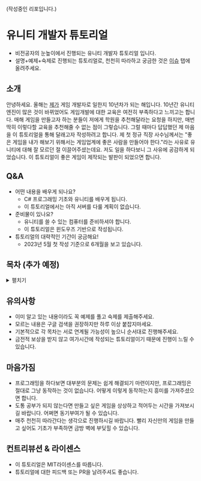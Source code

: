 (작성중인 리포입니다.)

# 유니티 개발자 튜토리얼
* 비전공자의 눈높이에서 진행되는 유니티 개발자 튜토리얼 입니다. 
* 설명+예제+숙제로 진행되는 튜토리얼로, 천천히 따라하고 궁금한 것은 [이슈](https://github.com/zaffre001/unity-developer-tutorial/issues) 탭에 올려주세요.

## 소개
안녕하세요. 올해는 [제가](https://zaffre001.github.io/about) 게임 개발자로 일한지 10년차가 되는 해입니다. 10년간 유니티 엔진이 많은 것이 바뀌었어도 게임개발에 대한 교육은 여전히 부족하다고 느끼고는 합니다. 매해 게임을 만들고자 하는 분들이 저에게 학원을 추천해달라는 요청을 하지만, 매번 딱히 이렇다할 교육을 추천해줄 수 없는 점이 그렇습니다. 그럴 때마다 답답했던 제 마음을 이 튜토리얼을 통해 달래고자 작성하려고 합니다. 제 첫 정규 직장 사수님께서는 "좋은 게임을 내가 해보기 위해서는 게임업계에 좋은 사람을 만들어야 한다."라는 사유로 유니티에 대해 잘 모르던 절 이끌어주셨는데요. 저도 일을 하다보니 그 사유에 공감하게 되었습니다. 이 튜토리얼이 좋은 게임이 제작되는 발판이 되었으면 합니다.

## Q&A
* 어떤 내용을 배우게 되나요?
  * C# 프로그래밍 기초와 유니티를 배우게 됩니다. 
  * 이 튜토리얼에서는 아직 서버를 다룰 계획이 없습니다.
* 준비물이 있나요?
  * 유니티를 쓸 수 있는 컴퓨터를 준비하셔야 합니다.
  * 이 튜토리얼은 윈도우즈 기반으로 작성됩니다.
* 튜토리얼의 대략적인 기간이 궁금해요!
  * 2023년 5월 첫 작성 기준으로 6개월을 보고 있습니다.

## 목차 (추가 예정)
<details><summary>펼치기</summary>
  <p>

  * [00. 깃의 기초](./tutorial00/)
  * [01. C# 프로그래밍 기초]()
  * [02. 유니티 엔진의 기초]()
  * [03. 객체지향 프로그래밍]()
  * [04. 자주 쓰는 API 활용]()
  * [05. 자료구조 특훈]()
  * [06. 유니티 2D게임 제작]()
  * [07. 유니티 3D게임 제작]()
  * [08. 유니티 DOTS]()
   
  </p>
</details>

## 유의사항
* 이미 알고 있는 내용이라도 꼭 예제를 풀고 숙제를 제출해주세요.
* 모르는 내용은 구글 검색을 권장하지만 하루 이상 붙잡지마세요.
* 기본적으로 각 목차는 서로 연계될 가능성이 높으니 순서대로 진행해주세요.
* 금전적 보상을 받지 않고 여가시간에 작성되는 튜토리얼이기 때문에 진행이 느릴 수 있습니다.

## 마음가짐
* 프로그래밍을 하다보면 대부분의 문제는 쉽게 해결되기 마련이지만, 프로그래밍은 절대로 그냥 동작하는 것이 없습니다. 어떻게 이렇게 동작하는지 흥미를 가져주셨으면 합니다.
* 도통 공부가 되지 않는다면 만들고 싶은 게임을 상상하고 적어두는 시간을 가져보시길 바랍니다. 어쩌면 동기부여가 될 수 있습니다.
* 매주 천천히 따라간다는 생각으로 진행하시길 바랍니다. 빨리 자신만의 게임을 만들고 싶어도 기초가 부족하면 금방 벽에 부딪힐 수 있습니다.

## 컨트리뷰션 & 라이센스
* 이 튜토리얼은 MIT라이센스를 따릅니다.
* 튜토리얼에 대한 피드백 또는 PR을 날려주셔도 좋습니다.
